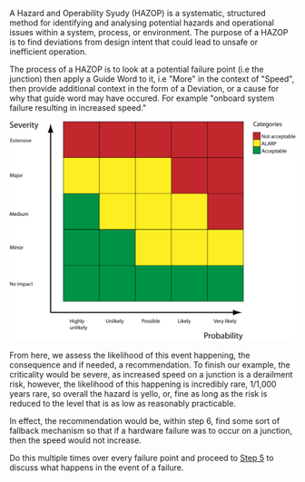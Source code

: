 A Hazard and Operability Syudy (HAZOP) is a systematic, structured method for identifying and analysing potential hazards and operational issues within a system, process, or environment. The purpose of a HAZOP is to find deviations from design intent that could lead to unsafe or inefficient operation.

The process of a HAZOP is to look at a potential failure point (i.e the junction) then apply a Guide Word to it, i.e "More" in the context of "Speed", then provide additional context in the form of a Deviation, or a cause for why that guide word may have occured. For example "onboard system failure resulting in increased speed."


<img src="/Images/hazopchart.png"
     alt="hazop chart."
     style="width:800px;max-width:100%;height:auto;border-radius:8px;" />

From here, we assess the likelihood of this event happening, the consequence and if needed, a recommendation. To finish our example, the criticality would be severe, as increased speed on a junction is a derailment risk, however, the likelihood of this happening is incredibly rare, 1/1,000 years rare, so overall the hazard is yello, or, fine as long as the risk is reduced to the level that is as low as reasonably practicable. 

In effect, the recommendation would be, within step 6, find some sort of fallback mechanism so that if a hardware failure was to occur on a junction, then the speed would not increase.

Do this multiple times over every failure point and proceed to [Step 5](/#/steps/5-safety-actualisation/) to discuss what happens in the event of a failure.